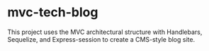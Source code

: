 # mvc-tech-blog
This project uses the MVC architectural structure with Handlebars, Sequelize, and Express-session to create a CMS-style blog site.

